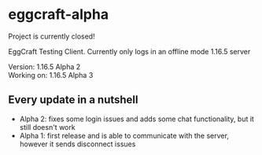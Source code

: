 # eggcraft-alpha
Project is currently closed!

EggCraft Testing Client. Currently only logs in an offline mode 1.16.5 server

Version: 1.16.5 Alpha 2<br>
Working on: 1.16.5 Alpha 3
## Every update in a nutshell
- Alpha 2: fixes some login issues and adds some chat functionality, but it still doesn't work
- Alpha 1: first release and is able to communicate with the server, however it sends disconnect issues
